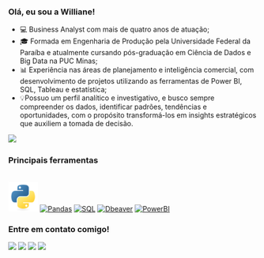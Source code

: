 ### Olá, eu sou a Williane!

- 💻 Business Analyst com mais de quatro anos de atuação;
- 🎓 Formada em Engenharia de Produção pela Universidade Federal da Paraíba e atualmente cursando pós-graduação em Ciência de Dados e Big Data na PUC Minas;
- 📊 Experiência nas áreas de planejamento e inteligência comercial, com desenvolvimento de projetos utilizando as ferramentas de Power BI, SQL, Tableau e estatística;
- 💡Possuo um perfil analítico e investigativo, e busco sempre compreender os dados, identificar padrões, tendências e oportunidades, com o propósito transformá-los em insights estratégicos que auxiliem a tomada de decisão.

<div>
  <a href-"https://github.com/willianefernandes">
  <img height="180cm" src="https://github-readme-stats.vercel.app/api?username=willianefernandes&show_icons=true&theme=dracula&include_all_commits=true&count_private=true"/>
</div>

### Principais ferramentas
<div style="display: inline_block"><br>
<a href="https://www.python.org" target="_blank" rel="noreferrer"><img src="https://raw.githubusercontent.com/devicons/devicon/master/icons/python/python-original.svg" alt="Python" height="60"></a>
<a href="https://pandas.pydata.org/" target="_blank" rel="noreferrer"><img src="https://upload.wikimedia.org/wikipedia/commons/e/ed/Pandas_logo.svg" alt="Pandas"height="60"></a>
<a href="https://pt.wikipedia.org/wiki/SQL" target="_blank" rel="noreferrer"><img src="https://upload.wikimedia.org/wikipedia/commons/8/87/Sql_data_base_with_logo.png" alt="SQL" height="60"></a>
<a href="https://dbeaver.io/" target="_blank" rel="noreferrer"><img src="https://dbeaver.io/wp-content/uploads/2015/09/beaver-head.png" alt="Dbeaver" height="60"></a>
<a href="https://powerbi.microsoft.com/pt-br/" target="_blank" rel="noreferrer"><img src="https://upload.wikimedia.org/wikipedia/commons/c/cf/New_Power_BI_Logo.svg" alt="PowerBI" height="60"></a>
</div>

### Entre em contato comigo!
<div> 
  <a href="https://instagram.com/willianesferr" target="_blank"><img src="https://img.shields.io/badge/-Instagram-%23E4405F?style=for-the-badge&logo=instagram&logoColor=white" target="_blank"></a>
  <a href="https://discord.gg/KWyuM7Sg" target="_blank"><img src="https://img.shields.io/badge/Discord-7289DA?style=for-the-badge&logo=discord&logoColor=white" target="_blank"></a> 
  <a href = "mailto:williane.sena.fernandes@gmail.com"><img src="https://img.shields.io/badge/-Gmail-%23333?style=for-the-badge&logo=gmail&logoColor=white" target="_blank"></a>
  <a href="https://www.linkedin.com/in/williane-fernandes-419a85199/" target="_blank"><img src="https://img.shields.io/badge/-LinkedIn-%230077B5?style=for-the-badge&logo=linkedin&logoColor=white" target="_blank"></a> 
  
</div>
          
